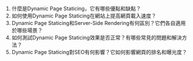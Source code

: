 1. 什麼是Dynamic Page Staticing，它有哪些優點和缺點？
2. 如何使用Dynamic Page Staticing在網站上提高網頁載入速度？
3. Dynamic Page Staticing和Server-Side Rendering有何區別？它們各自適用於哪些場景？
4. 如何測試Dynamic Page Staticing效果是否正常？有哪些常見的問題和解決方法？
5. Dynamic Page Staticing對SEO有何影響？它如何影響網頁的排名和曝光度？